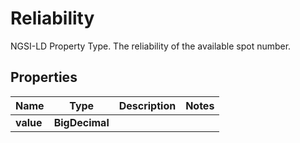 

# Reliability

NGSI-LD Property Type. The reliability of the available spot number. 

## Properties

| Name | Type | Description | Notes |
|------------ | ------------- | ------------- | -------------|
|**value** | **BigDecimal** |  |  |




